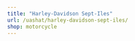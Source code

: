 ```yaml
---
title: "Harley-Davidson Sept-Iles"
url: /uashat/harley-davidson-sept-iles/
shop: motorcycle
---
```

